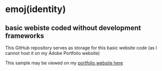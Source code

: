# emoj(identity)
## basic webiste coded without development frameworks

This GitHub repository serves as storage for this basic website code (as I cannot host it on my Adobe Portfolio website)

This sample may be viewed on my [portfolio website here](https://milliewong.myportfolio.com/web-development)
